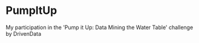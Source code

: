 # PumpItUp
My participation in the 'Pump it Up: Data Mining the Water Table' challenge by DrivenData
